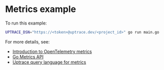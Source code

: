 # Metrics example

To run this example:

```bash
UPTRACE_DSN="https://<token>@uptrace.dev/<project_id>" go run main.go
```

For more details, see:

- [Introduction to OpenTelemetry metrics](https://uptrace.dev/opentelemetry/metrics.html)
- [Go Metrics API](https://uptrace.dev/opentelemetry/go-metrics.html#instruments)
- [Uptrace query language for metrics](https://uptrace.dev/get/querying-metrics.html)
